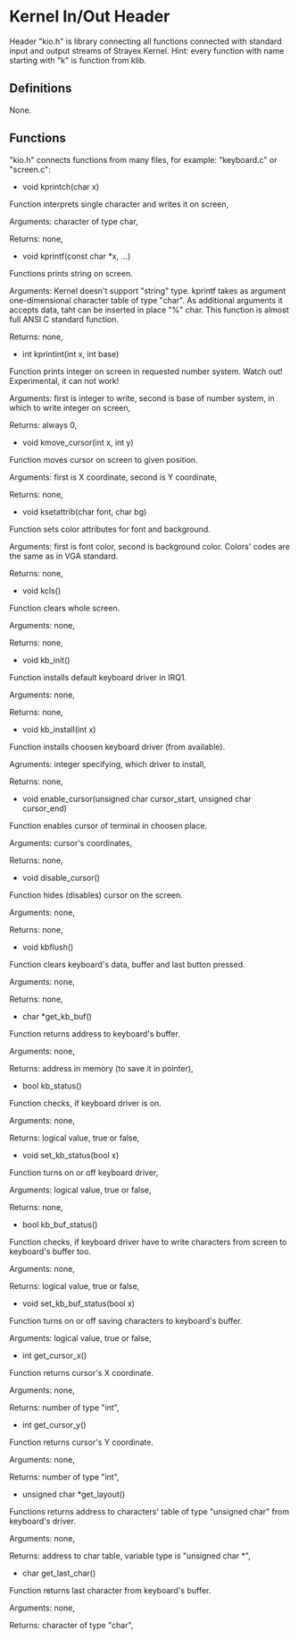 # Kernel In/Out Header

Header "kio.h" is library connecting all functions connected with standard input and output streams of Strayex Kernel.
Hint: every function with name starting with "k" is function from klib.

## Definitions

None.

## Functions

"kio.h" connects functions from many files, for example: "keyboard.c" or "screen.c":

- void kprintch(char x)

Function interprets single character and writes it on screen,

Arguments: character of type char,

Returns: none,

- void kprintf(const char *x, ...)

Functions prints string on screen.

Arguments: Kernel doesn't support "string" type. kprintf takes as argument one-dimensional character table of type "char".
As additional arguments it accepts data, taht can be inserted in place "%" char. This function is almost full ANSI C standard function.

Returns: none,

- int kprintint(int x, int base)

Function prints integer on screen in requested number system.
Watch out! Experimental, it can not work!

Arguments: first is integer to write, second is base of number system, in which to write integer on screen,

Returns: always 0,

- void kmove_cursor(int x, int y)

Function moves cursor on screen to given position.

Arguments: first is X coordinate, second is Y coordinate,

Returns: none,

- void ksetattrib(char font, char bg)

Function sets color attributes for font and background.

Arguments: first is font color, second is background color. Colors' codes are the same as in VGA standard.

Returns: none,

- void kcls()

Function clears whole screen.

Arguments: none,

Returns: none,

- void kb_init()

Function installs default keyboard driver in IRQ1.

Arguments: none,

Returns: none,

- void kb_install(int x)

Function installs choosen keyboard driver (from available).

Agruments: integer specifying, which driver to install,

Returns: none,

- void enable_cursor(unsigned char cursor_start, unsigned char cursor_end)

Function enables cursor of terminal in choosen place.

Arguments: cursor's coordinates,

Returns: none,

- void disable_cursor()

Function hides (disables) cursor on the screen.

Arguments: none,

Returns: none,

- void kbflush()

Function clears keyboard's data, buffer and last button pressed.

Arguments: none,

Returns: none,

- char *get_kb_buf()

Function returns address to keyboard's buffer.

Arguments: none,

Returns: address in memory (to save it in pointer),

- bool kb_status()

Function checks, if keyboard driver is on.

Arguments: none,

Returns: logical value, true or false,

- void set_kb_status(bool x)

Function turns on or off keyboard driver,

Arguments: logical value, true or false,

Returns: none,

- bool kb_buf_status()

Function checks, if keyboard driver have to write characters from screen to keyboard's buffer too.

Arguments: none,

Returns: logical value, true or false,

- void set_kb_buf_status(bool x)

Function turns on or off saving characters to keyboard's buffer.

Arguments: logical value, true or false,

- int get_cursor_x()

Function returns cursor's X coordinate.

Arguments: none,

Returns: number of type "int",

- int get_cursor_y()

Function returns cursor's Y coordinate.

Arguments: none,

Returns: number of type "int",

- unsigned char *get_layout()

Functions returns address to characters' table of type "unsigned char" from keyboard's driver.

Arguments: none,

Returns: address to char table, variable type is "unsigned char *",

- char get_last_char()

Function returns last character from keyboard's buffer.

Arguments: none,

Returns: character of type "char",

